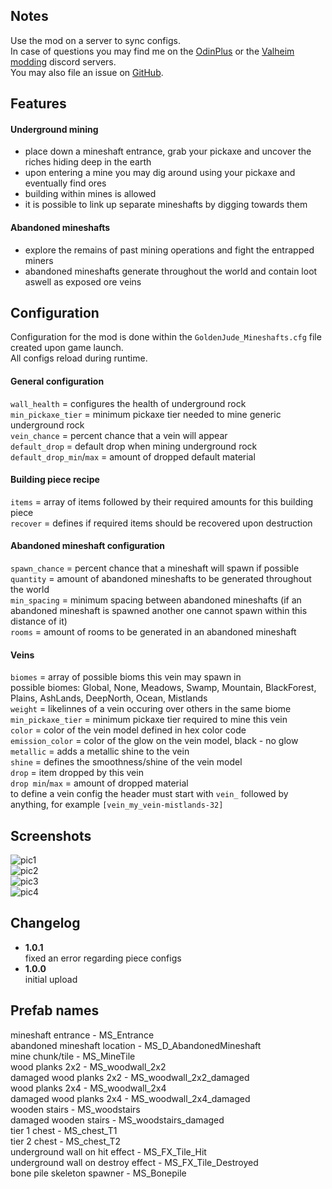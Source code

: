 ## Notes

Use the mod on a server to sync configs.  
In case of questions you may find me on the [OdinPlus](https://discord.gg/s7tUavejWR) or the [Valheim modding](https://discord.gg/MXqWrn532w) discord servers.  
You may also file an issue on [GitHub](https://github.com/GoldenJude/Mineshafts/issues).  

## Features

#### Underground mining
- place down a mineshaft entrance, grab your pickaxe and uncover the riches hiding deep in the earth  
- upon entering a mine you may dig around using your pickaxe and eventually find ores  
- building within mines is allowed  
- it is possible to link up separate mineshafts by digging towards them  

#### Abandoned mineshafts
- explore the remains of past mining operations and fight the entrapped miners  
- abandoned mineshafts generate throughout the world and contain loot aswell as exposed ore veins  

## Configuration
Configuration for the mod is done within the ``GoldenJude_Mineshafts.cfg`` file created upon game launch.  
All configs reload during runtime.  

#### General configuration  
``wall_health`` = configures the health of underground rock  
``min_pickaxe_tier`` = minimum pickaxe tier needed to mine generic underground rock  
``vein_chance`` = percent chance that a vein will appear  
``default_drop`` = default drop when mining underground rock  
``default_drop_min``/``max`` = amount of dropped default material  

#### Building piece recipe  
``items`` = array of items followed by their required amounts for this building piece  
``recover`` = defines if required items should be recovered upon destruction

#### Abandoned mineshaft configuration  
``spawn_chance`` = percent chance that a mineshaft will spawn if possible  
``quantity`` = amount of abandoned mineshafts to be generated throughout the world  
``min_spacing`` = minimum spacing between abandoned mineshafts (if an abandoned mineshaft is spawned another one cannot spawn within this distance of it)  
``rooms`` = amount of rooms to be generated in an abandoned mineshaft  

#### Veins
``biomes`` = array of possible bioms this vein may spawn in  
possible biomes: Global, None, Meadows, Swamp, Mountain, BlackForest, Plains, AshLands, DeepNorth, Ocean, Mistlands  
``weight`` = likelinnes of a vein occuring over others in the same biome  
``min_pickaxe_tier`` = minimum pickaxe tier required to mine this vein  
``color`` = color of the vein model defined in hex color code  
``emission_color`` = color of the glow on the vein model, black - no glow  
``metallic`` = adds a metallic shine to the vein  
``shine`` = defines the smoothness/shine of the vein model  
``drop`` = item dropped by this vein  
``drop min``/``max`` = amount of dropped material  
to define a vein config the header must start with ``vein_`` followed by anything, for example ``[vein_my_vein-mistlands-32]``  

## Screenshots  

![pic1](https://cdn.discordapp.com/attachments/818400376255545395/974630185217441822/unknown.png)  
![pic2](https://cdn.discordapp.com/attachments/818400376255545395/974622304350896128/unknown.png)  
![pic3](https://cdn.discordapp.com/attachments/818400376255545395/974622683339816980/unknown.png)  
![pic4](https://cdn.discordapp.com/attachments/818400376255545395/974629195416236092/unknown.png)  

## Changelog   
- **1.0.1**  
fixed an error regarding piece configs  
- **1.0.0**  
initial upload  

## Prefab names  

mineshaft entrance - MS_Entrance  
abandoned mineshaft location - MS_D_AbandonedMineshaft  
mine chunk/tile - MS_MineTile  
wood planks 2x2 - MS_woodwall_2x2  
damaged wood planks 2x2 - MS_woodwall_2x2_damaged  
wood planks 2x4 - MS_woodwall_2x4  
damaged wood planks 2x4 - MS_woodwall_2x4_damaged  
wooden stairs - MS_woodstairs  
damaged wooden stairs - MS_woodstairs_damaged  
tier 1 chest - MS_chest_T1  
tier 2 chest - MS_chest_T2  
underground wall on hit effect - MS_FX_Tile_Hit  
underground wall on destroy effect - MS_FX_Tile_Destroyed  
bone pile skeleton spawner - MS_Bonepile  

